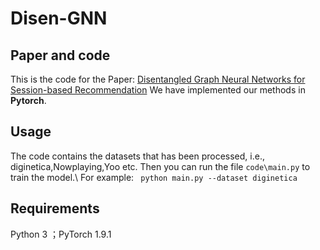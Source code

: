 # Disen-GNN
## Paper and code
This is the code for the Paper: [Disentangled Graph Neural Networks for Session-based Recommendation](https://arxiv.org/abs/2201.03482) We have implemented our methods in **Pytorch**.
## Usage
The code contains the datasets that has been processed, i.e., diginetica,Nowplaying,Yoo etc.
Then you can run the file ````code\main.py```` to train the model.\\
For example:
```` python main.py --dataset diginetica````
## Requirements
Python 3 ；PyTorch 1.9.1
